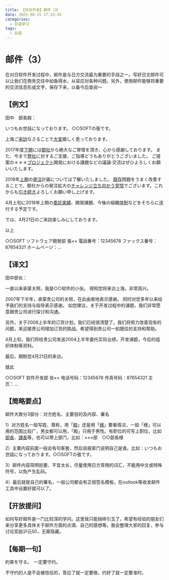 ```yaml
---
title: 【对日开发】邮件（3）
date: 2025-08-15 17:22:35
categories:
  - 日语学习
tags:
  - 日语
---
```


# 邮件（3）

在对日软件开发过程中，邮件是与日方交流最为重要的手段之一。写好日文邮件可以让我们在商务交往中如鱼得水，从容应对各种问题。另外，使用邮件能够将重要的交流信息形成文字，保存下来，以备今后查阅～

## **【例文】**

田中　部長殿：

いつもお世話になっております。
○○SOFTの張です。

上海ご[来訪](http://dict.hjenglish.com/jp/w/来訪)なさることで[大変](http://dict.hjenglish.com/jp/w/大変)嬉しく思っております。

2017年度[下期](http://dict.hjenglish.com/jp/w/下期)には[御社](http://dict.hjenglish.com/jp/w/御社)から絶大なご厚情を頂き、心から感謝しております。
また、今まで[弊社](http://dict.hjenglish.com/jp/w/弊社)に対するご支援、ご指導どうもありがとうございました。
ご提案の＊＊＊[プロジェクト](http://dict.hjenglish.com/jp/w/プロジェクト)開発における課題などの議論·交流はぜひよろしくお願いいたします。

2018年[上期](http://dict.hjenglish.com/jp/w/上期)の[発注](http://dict.hjenglish.com/jp/w/発注)計画については了解いたしました。
[既存](http://dict.hjenglish.com/jp/w/既存)問題をうまく改善することで、御社からの発注拡大の[チャレンジ](http://dict.hjenglish.com/jp/w/チャレンジ)[立ち向かう](http://dict.hjenglish.com/jp/w/立ち向かう)[覚悟](http://dict.hjenglish.com/jp/w/覚悟)でございます。これからも[引き続き](http://dict.hjenglish.com/jp/w/引き続き)よろしくお願い申し上げます。

4月上旬に2018年上期の[委託](http://dict.hjenglish.com/jp/w/委託)[実績](http://dict.hjenglish.com/jp/w/実績)、開発課題、今後の組織[体制](http://dict.hjenglish.com/jp/w/体制)などをそちらに送付する予定です。

では、4月21日のご来訪楽しみにしております。

以上

○○SOFT
ソフトウェア開発部
張××
電話番号：12345678
ファックス番号：87654321
ホームページ：...

## **【译文】**

田中部长：

一直以来承蒙关照，我是○○软件的小张。
得知您将来访上海，非常高兴。

2007年下半年，承蒙贵公司的关照，在此由衷地表示感谢。
同时对您多年以来给予我们的支持与指导表示感谢。
如您建议，关于开发过程中的课题，我们非常愿意跟贵公司进行探讨和沟通。

另外，关于2008上半年的订货计划，我们已经很清楚了。我们将努力改善现有的问题，来迎接贵公司增加订货的挑战。希望得到贵公司一如既往的支持和帮助。

4月上旬，我们将给贵公司发送2004上半年委托实际业绩，开发课题，今后的组织体制等资料。

最后，期盼您4月21日的来访。

就此

○○SOFT
软件开发部
张××
电话号码：12345678
传真号码：87654321
主页：...

## **【简略要点】**

邮件大致分3部分：对方姓名、主要目的及内容、署名

1）对方姓名一般写姓、尊称，用「[殿](http://dict.hjenglish.com/jp/w/殿)」还是用「[様](http://dict.hjenglish.com/jp/w/様)」要看情况，一般「様」可以用的范围比较广，男女都可以用，「殿」只用于男性。有职位的可写上职位，比如[部長](http://dict.hjenglish.com/jp/w/部長)、[課長](http://dict.hjenglish.com/jp/w/課長)等，也可以带上部门，比如：×××部　○○部長様

2）主要内容前面一般会有句客套，然后自报家门说明自己是谁。比如：いつもお世話になっております。○○SOFTの張です。

3）邮件内容简明扼要、不宜太长，尽量使用日方常用的词汇，不能用中文或特殊符号，以免产生乱码。

4）最后就是自己的署名，一般公司都会有正规签名模板，在outlook等收发邮件工具中设置好就可以了。

## **【开放提问】**

如何写好邮件是一门比较深的学问。这里我只能抛砖引玉了，希望有经验的朋友们来分享更多具体关于邮件方面的点滴、自己的感想等。我会整理大家的回复，参与讨论奖励沪元50，无需隐藏。

## **【每期一句】**

約束を守る。　一定要守约。

不守约的人是不会被信任的，答应了就一定要做，约好了就一定要准时。
